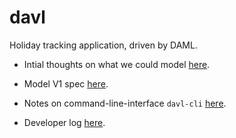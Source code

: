 # davl

Holiday tracking application, driven by DAML.

- Intial thoughts on what we could model [here](/notes/model-early-thoughts.md).
- Model V1 spec [here](/notes/v1-model.md).

- Notes on command-line-interface `davl-cli` [here](/cli/README.md).
- Developer log [here](/notes/diary.md).

